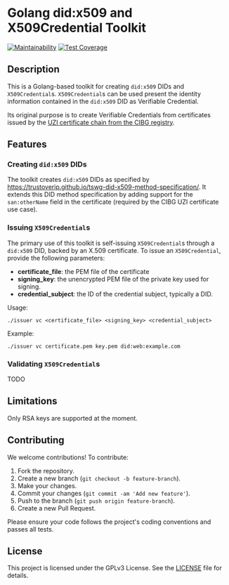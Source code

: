# Golang did:x509 and X509Credential Toolkit

[![Maintainability](https://api.codeclimate.com/v1/badges/f92496250890e40900aa/maintainability)](https://codeclimate.com/github/nuts-foundation/go-didx509-toolkit/maintainability)
[![Test Coverage](https://api.codeclimate.com/v1/badges/f92496250890e40900aa/test_coverage)](https://codeclimate.com/github/nuts-foundation/go-didx509-toolkit/test_coverage)

## Description

This is a Golang-based toolkit for creating `did:x509` DIDs and `X509Credential`s.
`X509Credential`s can be used present the identity information contained in the `did:x509` DID as Verifiable Credential.

Its original purpose is to create Verifiable Credentials from certificates issued by the [UZI certificate chain from the CIBG registry](https://www.zorgcsp.nl/ca-certificaten).

## Features

### Creating `did:x509` DIDs

The toolkit creates `did:x509` DIDs as specified by https://trustoverip.github.io/tswg-did-x509-method-specification/.
It extends this DID method specification by adding support for the `san:otherName` field in the certificate (required by the CIBG UZI certificate use case).

### Issuing `X509Credential`s

The primary use of this toolkit is self-issuing `X509Credential`s through a `did:x509` DID, backed by an X.509 certificate.
To issue an `X509Credential`, provide the following parameters:

- **certificate_file**: the PEM file of the certificate
- **signing_key**: the unencrypted PEM file of the private key used for signing.
- **credential_subject**: the ID of the credential subject, typically a DID.

Usage:
```shell
./issuer vc <certificate_file> <signing_key> <credential_subject>
```

Example:
```shell
./issuer vc certificate.pem key.pem did:web:example.com
```

### Validating `X509Credential`s

TODO

## Limitations

Only RSA keys are supported at the moment.

## Contributing

We welcome contributions! To contribute:

1. Fork the repository.
2. Create a new branch (`git checkout -b feature-branch`).
3. Make your changes.
4. Commit your changes (`git commit -am 'Add new feature'`).
5. Push to the branch (`git push origin feature-branch`).
6. Create a new Pull Request.

Please ensure your code follows the project's coding conventions and passes all tests.

## License

This project is licensed under the GPLv3 License. See the [LICENSE](LICENSE) file for details.
